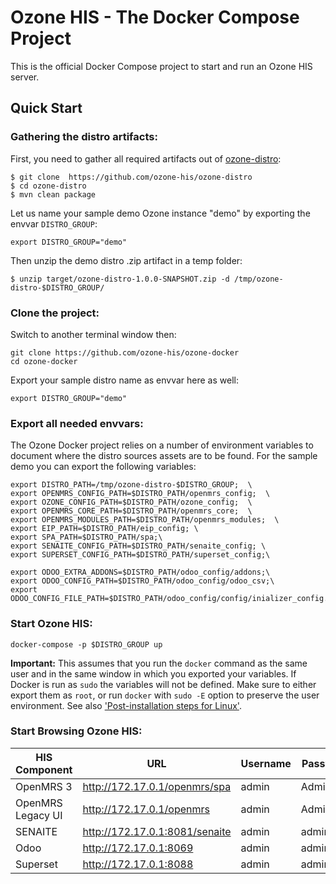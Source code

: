 # Ozone HIS - The Docker Compose Project

This is the official Docker Compose project to start and run an Ozone HIS server.

## Quick Start
### Gathering the distro artifacts:
First, you need to gather all required artifacts out of [ozone-distro](https://github.com/ozone-his/ozone-distro):
```
$ git clone  https://github.com/ozone-his/ozone-distro
$ cd ozone-distro
$ mvn clean package
```
Let us name your sample demo Ozone instance "demo" by exporting the envvar `DISTRO_GROUP`:
```
export DISTRO_GROUP="demo"
```
Then unzip the demo distro .zip artifact in a temp folder:
```
$ unzip target/ozone-distro-1.0.0-SNAPSHOT.zip -d /tmp/ozone-distro-$DISTRO_GROUP/
```  

### Clone the project:
Switch to another terminal window then:
```
git clone https://github.com/ozone-his/ozone-docker
cd ozone-docker
```

Export your sample distro name as envvar here as well:
```
export DISTRO_GROUP="demo"
```

### Export all needed envvars:

The Ozone Docker project relies on a number of environment variables to document where the distro sources assets are to be found.
For the sample demo you can export the following variables:
```
export DISTRO_PATH=/tmp/ozone-distro-$DISTRO_GROUP;  \
export OPENMRS_CONFIG_PATH=$DISTRO_PATH/openmrs_config;  \
export OZONE_CONFIG_PATH=$DISTRO_PATH/ozone_config;  \
export OPENMRS_CORE_PATH=$DISTRO_PATH/openmrs_core;  \
export OPENMRS_MODULES_PATH=$DISTRO_PATH/openmrs_modules;  \
export EIP_PATH=$DISTRO_PATH/eip_config; \
export SPA_PATH=$DISTRO_PATH/spa;\
export SENAITE_CONFIG_PATH=$DISTRO_PATH/senaite_config; \
export SUPERSET_CONFIG_PATH=$DISTRO_PATH/superset_config;\

export ODOO_EXTRA_ADDONS=$DISTRO_PATH/odoo_config/addons;\
export ODOO_CONFIG_PATH=$DISTRO_PATH/odoo_config/odoo_csv;\
export ODOO_CONFIG_FILE_PATH=$DISTRO_PATH/odoo_config/config/inializer_config.json;\
```

### Start Ozone HIS:

```
docker-compose -p $DISTRO_GROUP up
```

**Important:** This assumes that you run the `docker` command as the same user and in the same window in which you exported your variables.
If Docker is run as `sudo` the variables will not be defined. Make sure to either export them as `root`, or run `docker` with `sudo -E` option to preserve the user environment. See also ['Post-installation steps for Linux'](https://docs.docker.com/engine/install/linux-postinstall/).

### Start Browsing Ozone HIS:

| HIS Component     | URL                            | Username | Password |
|-------------------|--------------------------------|----------|----------|
| OpenMRS 3         | http://172.17.0.1/openmrs/spa  | admin    | Admin123 |
| OpenMRS Legacy UI | http://172.17.0.1/openmrs      | admin    | Admin123 |
| SENAITE           | http://172.17.0.1:8081/senaite | admin    | admin    |
| Odoo              | http://172.17.0.1:8069         | admin    | admin    |
| Superset          | http://172.17.0.1:8088         | admin    | admin    |
